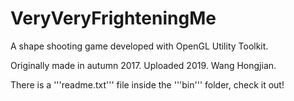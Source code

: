 # VeryVeryFrighteningMe
A shape shooting game developed with OpenGL Utility Toolkit.

Originally made in autumn 2017. Uploaded 2019.
Wang Hongjian.

There is a '''readme.txt''' file inside the '''bin''' folder, check it out!
